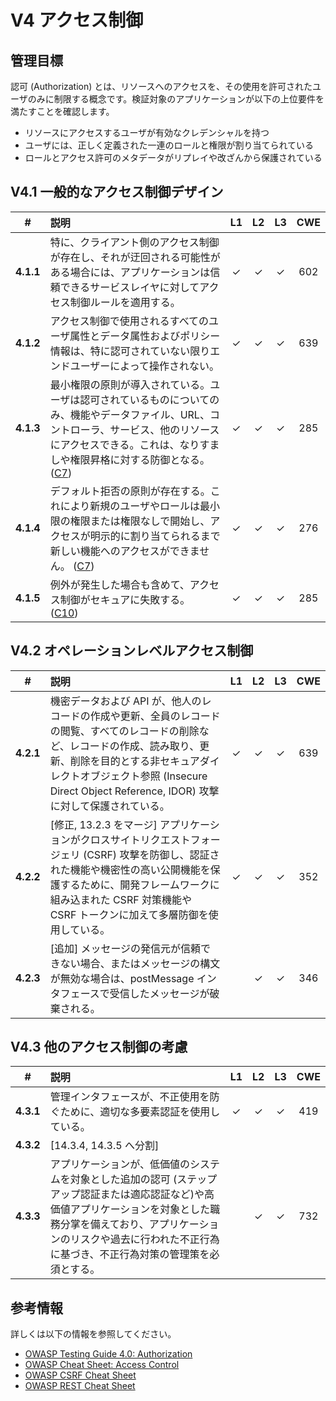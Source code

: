 # V4 アクセス制御

## 管理目標

認可 (Authorization) とは、リソースへのアクセスを、その使用を許可されたユーザのみに制限する概念です。検証対象のアプリケーションが以下の上位要件を満たすことを確認します。

* リソースにアクセスするユーザが有効なクレデンシャルを持つ
* ユーザには、正しく定義された一連のロールと権限が割り当てられている
* ロールとアクセス許可のメタデータがリプレイや改ざんから保護されている

## V4.1 一般的なアクセス制御デザイン

| # | 説明 | L1 | L2 | L3 | CWE |
| :---: | :--- | :---: | :---:| :---: | :---: |
| **4.1.1** | 特に、クライアント側のアクセス制御が存在し、それが迂回される可能性がある場合には、アプリケーションは信頼できるサービスレイヤに対してアクセス制御ルールを適用する。 | ✓ | ✓ | ✓ | 602 |
| **4.1.2** | アクセス制御で使用されるすべてのユーザ属性とデータ属性およびポリシー情報は、特に認可されていない限りエンドユーザーによって操作されない。 | ✓ | ✓ | ✓ | 639 |
| **4.1.3** | 最小権限の原則が導入されている。ユーザは認可されているものについてのみ、機能やデータファイル、URL、コントローラ、サービス、他のリソースにアクセスできる。これは、なりすましや権限昇格に対する防御となる。 ([C7](https://owasp.org/www-project-proactive-controls/#div-numbering)) | ✓ | ✓ | ✓ | 285 |
| **4.1.4** | デフォルト拒否の原則が存在する。これにより新規のユーザやロールは最小限の権限または権限なしで開始し、アクセスが明示的に割り当てられるまで新しい機能へのアクセスができません。 ([C7](https://owasp.org/www-project-proactive-controls/#div-numbering)) | ✓ | ✓ | ✓ | 276 |
| **4.1.5** | 例外が発生した場合も含めて、アクセス制御がセキュアに失敗する。 ([C10](https://owasp.org/www-project-proactive-controls/#div-numbering)) | ✓ | ✓ | ✓ | 285 |

## V4.2 オペレーションレベルアクセス制御

| # | 説明 | L1 | L2 | L3 | CWE |
| :---: | :--- | :---: | :---:| :---: | :---: |
| **4.2.1** | 機密データおよび API が、他人のレコードの作成や更新、全員のレコードの閲覧、すべてのレコードの削除など、レコードの作成、読み取り、更新、削除を目的とする非セキュアダイレクトオブジェクト参照 (Insecure Direct Object Reference, IDOR) 攻撃に対して保護されている。 | ✓ | ✓ | ✓ | 639 |
| **4.2.2** | [修正, 13.2.3 をマージ] アプリケーションがクロスサイトリクエストフォージェリ (CSRF) 攻撃を防御し、認証された機能や機密性の高い公開機能を保護するために、開発フレームワークに組み込まれた CSRF 対策機能や CSRF トークンに加えて多層防御を使用している。 | ✓ | ✓ | ✓ | 352 |
| **4.2.3** | [追加] メッセージの発信元が信頼できない場合、またはメッセージの構文が無効な場合は、postMessage インタフェースで受信したメッセージが破棄される。 | | ✓ | ✓ | 346 |

## V4.3 他のアクセス制御の考慮

| # | 説明 | L1 | L2 | L3 | CWE |
| :---: | :--- | :---: | :---:| :---: | :---: |
| **4.3.1** | 管理インタフェースが、不正使用を防ぐために、適切な多要素認証を使用している。 | ✓ | ✓ | ✓ | 419 |
| **4.3.2** | [14.3.4, 14.3.5 へ分割] | | | | |
| **4.3.3** | アプリケーションが、低価値のシステムを対象とした追加の認可 (ステップアップ認証または適応認証など)や高価値アプリケーションを対象とした職務分掌を備えており、アプリケーションのリスクや過去に行われた不正行為に基づき、不正行為対策の管理策を必須とする。 | | ✓ | ✓ | 732 |

## 参考情報

詳しくは以下の情報を参照してください。

* [OWASP Testing Guide 4.0: Authorization](https://owasp.org/www-project-web-security-testing-guide/v41/4-Web_Application_Security_Testing/05-Authorization_Testing/README.html)
* [OWASP Cheat Sheet: Access Control](https://cheatsheetseries.owasp.org/cheatsheets/Access_Control_Cheat_Sheet.html)
* [OWASP CSRF Cheat Sheet](https://cheatsheetseries.owasp.org/cheatsheets/Cross-Site_Request_Forgery_Prevention_Cheat_Sheet.html)
* [OWASP REST Cheat Sheet](https://cheatsheetseries.owasp.org/cheatsheets/REST_Security_Cheat_Sheet.html)
